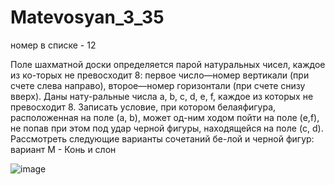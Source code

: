 # Matevosyan_3_35

номер в списке - 12



Поле шахматной доски определяется парой натуральных чисел, каждое из ко-торых не превосходит 8: первое число—номер вертикали (при счете слева направо), второе—номер горизонтали (при счете снизу вверх). Даны нату-ральные числа a, b, c, d, e, f, каждое из которых не превосходит 8. Записать условие, при котором белаяфигура, расположенная на поле (a, b), может од-ним ходом пойти на поле (e,f), не попав при этом под удар черной фигуры, 
находящейся на поле (c, d). Рассмотреть следующие варианты сочетаний бе-лой и черной фигур:        вариант М - Конь и слон
 
 
 ![image](https://user-images.githubusercontent.com/113889057/196110665-89b0a3f0-5192-45cf-826b-1a6a507f5934.png)

